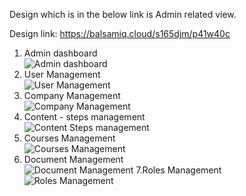 Design which is in the below link is Admin related view.

Design link: https://balsamiq.cloud/s165djm/p41w40c 

1. Admin dashboard  
   ![Admin dashboard](https://user-images.githubusercontent.com/72253236/116418659-fc193c00-a859-11eb-9369-33db30155488.png)
2. User Management  
   ![User Management](https://user-images.githubusercontent.com/72253236/116418797-16531a00-a85a-11eb-9e54-5477bd83fcef.png)
3. Company Management  
   ![Company Management](https://user-images.githubusercontent.com/72253236/116418806-181cdd80-a85a-11eb-913f-13a0dd50ed43.png)
4. Content - steps management  
   ![Content Steps management](https://user-images.githubusercontent.com/72253236/116418808-18b57400-a85a-11eb-90ea-c5b53fe86eb3.png)
5. Courses Management  
   ![Courses Management](https://user-images.githubusercontent.com/72253236/116418811-18b57400-a85a-11eb-8fbf-9cb21f61b0d7.png)
6. Document Management  
   ![Document Management](https://user-images.githubusercontent.com/72253236/116418813-194e0a80-a85a-11eb-8313-ad5da61e15d6.png)
7.Roles Management  
   ![Roles Management](https://user-images.githubusercontent.com/72253236/116418816-19e6a100-a85a-11eb-8113-85723dbb12fd.png)
